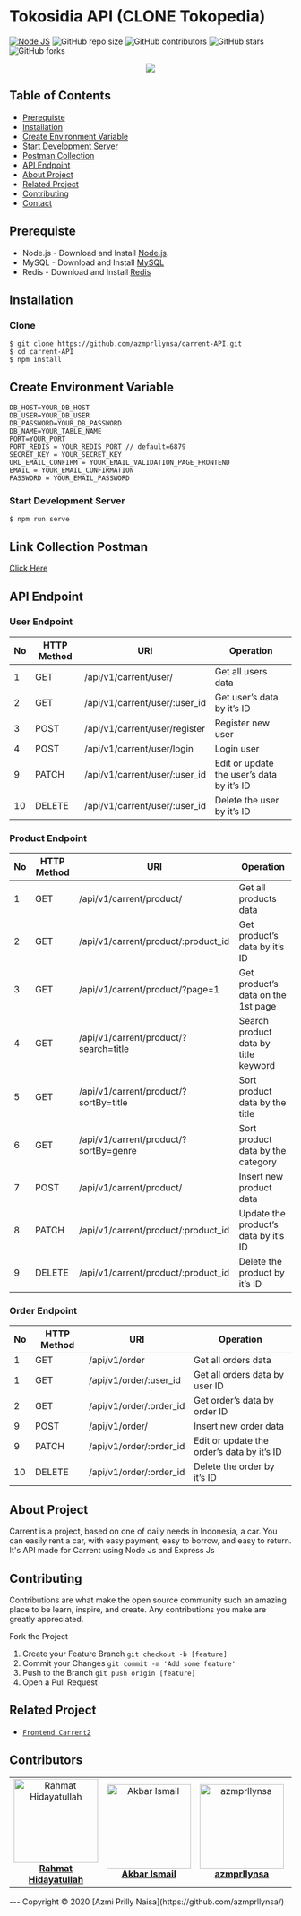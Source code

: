 # Tokosidia API (CLONE Tokopedia)

[![Node JS](https://img.shields.io/badge/Dependencies-Express%20JS-green)](https://nodejs.org/en/)
![GitHub repo size](https://img.shields.io/github/repo-size/azmprllynsa/carrent-API)
![GitHub contributors](https://img.shields.io/github/contributors/azmprllynsa/carrent-API)
![GitHub stars](https://img.shields.io/github/stars/azmprllynsa/carrent-API?style=social)
![GitHub forks](https://img.shields.io/github/forks/azmprllynsa/carrent-API?style=social)


<p align="center">
  <a href="https://nodejs.org/" target="blank">
    <img src="https://cdn-images-1.medium.com/max/871/1*d2zLEjERsrs1Rzk_95QU9A.png">
  </a>
</p>

## Table of Contents
* [Prerequiste](#Prerequiste)
* [Installation](#Installation)
* [Create Environment Variable](#create-environment-variable)
* [Start Development Server](#Start-Development-Server)
* [Postman Collection](#Postman-Collection)
* [API Endpoint](#API-Endpoint)
* [About Project](#About-Project)
* [Related Project](#Related-Project)
* [Contributing](#Contributing)
* [Contact](#Contact)


## Prerequiste
- Node.js - Download and Install [Node.js](https://nodejs.org/en/).
- MySQL - Download and Install [MySQL](https://www.mysql.com/downloads/)
- Redis - Download and Install [Redis](https://redis.io/)


## Installation
### Clone
```
$ git clone https://github.com/azmprllynsa/carrent-API.git
$ cd carrent-API
$ npm install
```

## Create Environment Variable

```
DB_HOST=YOUR_DB_HOST
DB_USER=YOUR_DB_USER
DB_PASSWORD=YOUR_DB_PASSWORD
DB_NAME=YOUR_TABLE_NAME
PORT=YOUR_PORT
PORT_REDIS = YOUR_REDIS_PORT // default=6879
SECRET_KEY = YOUR_SECRET_KEY
URL_EMAIL_CONFIRM = YOUR_EMAIL_VALIDATION_PAGE_FRONTEND
EMAIL = YOUR_EMAIL_CONFIRMATION
PASSWORD = YOUR_EMAIL_PASSWORD
```

### Start Development Server
```
$ npm run serve
```
## Link Collection Postman
[Click Here](https://www.getpostman.com/collections/43867df9c1ee2d3340ae)

## API Endpoint
### User Endpoint
| No  | HTTP Method | URI                                 | Operation                                  |
| --- | ----------- | ----------------------------------- | ------------------------------------------ |
| 1   | GET         | /api/v1/carrent/user/               | Get all users data                         |
| 2   | GET         | /api/v1/carrent/user/:user_id       | Get user’s data by it’s ID                 |
| 3   | POST        | /api/v1/carrent/user/register       | Register new user                          |
| 4   | POST        | /api/v1/carrent/user/login          | Login user                                 |
| 9   | PATCH       | /api/v1/carrent/user/:user_id       | Edit or update the user’s data by it’s ID  |
| 10  | DELETE      | /api/v1/carrent/user/:user_id       | Delete the user by it’s ID                 |

### Product Endpoint
| No  | HTTP Method | URI                                  | Operation                                 |
| --- | ----------- | ------------------------------------ | ----------------------------------------- |
| 1   | GET         | /api/v1/carrent/product/             | Get all products data                     |
| 2   | GET         | /api/v1/carrent/product/:product_id  | Get product’s data by it’s ID             |
| 3   | GET         | /api/v1/carrent/product/?page=1      | Get product’s data on the 1st page        |
| 4   | GET         | /api/v1/carrent/product/?search=title| Search product data by title keyword      |
| 5   | GET         | /api/v1/carrent/product/?sortBy=title| Sort product data by the title            |
| 6   | GET         | /api/v1/carrent/product/?sortBy=genre| Sort product data by the category         |
| 7   | POST        | /api/v1/carrent/product/             | Insert new product data                   |
| 8   | PATCH       | /api/v1/carrent/product/:product_id  | Update the product’s data by it’s ID      |
| 9   | DELETE      | /api/v1/carrent/product/:product_id  | Delete the product by it’s ID             |

### Order Endpoint
| No  | HTTP Method | URI                                 | Operation                                  |
| --- | ----------- | ----------------------------------- | ------------------------------------------ |
| 1   | GET         | /api/v1/order                       | Get all orders data                        |
| 1   | GET         | /api/v1/order/:user_id              | Get all orders data by user ID             |
| 2   | GET         | /api/v1/order/:order_id             | Get order’s data by order ID               |
| 9   | POST        | /api/v1/order/                      | Insert new order data                      |
| 9   | PATCH       | /api/v1/order/:order_id             | Edit or update the order’s data by it’s ID |
| 10  | DELETE      | /api/v1/order/:order_id             | Delete the order by it’s ID                |

## About Project
Carrent is a project, based on one of daily needs in Indonesia, a car. You can easily rent a car, with easy payment, easy to borrow, and easy to return.
It's API made for Carrent using Node Js and Express Js

## Contributing

Contributions are what make the open source community such an amazing place to be learn, inspire, and create. Any contributions you make are greatly appreciated.

Fork the Project
1. Create your Feature Branch  ```git checkout -b [feature]```
2. Commit your Changes ```git commit -m 'Add some feature'```
3. Push to the Branch ```git push origin [feature]```
4. Open a Pull Request

## Related Project
* [`Frontend Carrent2`](https://github.com/azmprllynsa/carrent-vuejs)

## Contributors
<center>
  <table>
    <tr>
      <td align="center">
        <a href="https://github.com/HiRahmat-Dev/">
          <img width="150" src="https://avatars2.githubusercontent.com/u/55150659?s=460&u=c7171bb4128787c303efdce0d62bc86289f1211b&v=4" alt="Rahmat Hidayatullah"><br/>
          <b>Rahmat Hidayatullah</b>
        </a>
      </td>
      <td align="center">
        <a href="https://github.com/akbarism">
          <img width="150" src="https://avatars3.githubusercontent.com/u/59020048?s=400&u=3b5166c489574eedef29b414cd18b457bcc6fad3&v=4" alt="Akbar Ismail"><br/>
          <b>Akbar Ismail</b>
        </a>
      </td>
      <td align="center">
        <a href="https://github.com/azmprllynsa">
          <img width="150" src="https://avatars1.githubusercontent.com/u/60286175?s=400&v=4" alt="azmprllynsa"><br/>
          <b>azmprllynsa</b>
        </a>
      </td>
      <td align="center">
        <a href="https://github.com/m-joseph27">
          <img width="150" src="https://avatars2.githubusercontent.com/u/60948526?s=400&u=c258f85ec35ccfda6ce3911dae79d45e335088b3&v=4" alt="Muhammad Yusuf"><br/>
          <b>Muhammad Yusuf</b>
        </a>
      </td>
      <td align="center">
        <a href="https://github.com/haras94">
          <img width="150" src="https://avatars2.githubusercontent.com/u/62143618?s=400&u=2e76db88db6de5ba0dddfa79c274c8e04f5e8f4a&v=4" alt="Harun"><br/>
          <b>Harun</b>
        </a>
      </td>
    </tr>
  </table>
</center>
---
Copyright © 2020 [Azmi Prilly Naisa](https://github.com/azmprllynsa/)